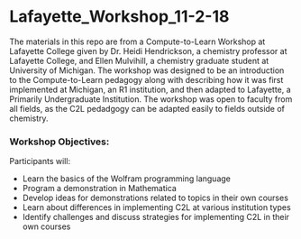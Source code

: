 # Lafayette_Workshop_11-2-18

The materials in this repo are from a Compute-to-Learn Workshop at Lafayette College given by Dr. Heidi Hendrickson, a chemistry professor at Lafayette College, and Ellen Mulvihill, a chemistry graduate student at University of Michigan. The workshop was designed to be an introduction to the Compute-to-Learn pedagogy along with describing how it was first implemented at Michigan, an R1 institution, and then adapted to Lafayette, a Primarily Undergraduate Institution. The workshop was open to faculty from all fields, as the C2L pedadgogy can be adapted easily to fields outside of chemistry. 

### Workshop Objectives: 
Participants will:
- Learn the basics of the Wolfram programming language
- Program a demonstration in Mathematica
- Develop ideas for demonstrations related to topics in their own courses
- Learn about differences in implementing C2L at various institution types
- Identify challenges and discuss strategies for implementing C2L in their own courses
